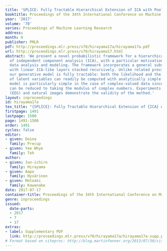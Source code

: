 ```yaml
---
title: 'SPLICE: Fully Tractable Hierarchical Extension of ICA with Pooling'
booktitle: Proceedings of the 34th International Conference on Machine Learning
year: '2017'
volume: '70'
series: Proceedings of Machine Learning Research
address: 
month: 0
publisher: PMLR
pdf: http://proceedings.mlr.press/v70/hirayama17a/hirayama17a.pdf
url: http://proceedings.mlr.press/v70/hirayama17.html
abstract: 'We present a novel probabilistic framework for a hierarchical extension
  of independent component analysis (ICA), with a particular motivation in neuroscientific
  data analysis and modeling. The framework incorporates a general subspace pooling
  with linear ICA-like layers stacked recursively. Unlike related previous models,
  our generative model is fully tractable: both the likelihood and the posterior estimates
  of latent variables can readily be computed with analytically simple formulae. The
  model is particularly simple in the case of complex-valued data since the pooling
  can be reduced to taking the modulus of complex numbers. Experiments on electroencephalography
  (EEG) and natural images demonstrate the validity of the method.'
layout: inproceedings
id: hirayama17a
tex_title: "{SPLICE}: Fully Tractable Hierarchical Extension of {ICA} with Pooling"
firstpage: 1491
lastpage: 1500
page: 1491-1500
order: 1491
cycles: false
editor:
- given: Doina
  family: Precup
- given: Yee Whye
  family: Teh
author:
- given: Jun-ichiro
  family: Hirayama
- given: Aapo
  family: Hyvärinen
- given: Motoaki
  family: Kawanabe
date: 2017-07-17
container-title: Proceedings of the 34th International Conference on Machine Learning
genre: inproceedings
issued:
  date-parts:
  - 2017
  - 7
  - 17
extras:
- label: Supplementary PDF
  link: http://proceedings.mlr.press/v70/hirayama17a/hirayama17a-supp.pdf
# Format based on citeproc: http://blog.martinfenner.org/2013/07/30/citeproc-yaml-for-bibliographies/
---
```

